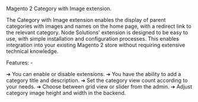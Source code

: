 Magento 2 Category with Image extension.

The Category with Image extension enables the display of parent categories with images and names on the home page, with a redirect link to the relevant category.
Node Solutions' extension is designed to be easy to use, with simple installation and configuration processes. This enables integration into your existing Magento 2 store without requiring extensive technical knowledge.

Features: -

➔ You can enable or disable extensions.
➔ You have the ability to add a category title and description.
➔ Set the category view count according to your needs.
➔ Choose between grid view or slider from the admin.
➔ Adjust category image height and width in the backend.
